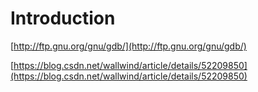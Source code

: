 # Introduction

[http://ftp.gnu.org/gnu/gdb/](http://ftp.gnu.org/gnu/gdb/)

[https://blog.csdn.net/wallwind/article/details/52209850](https://blog.csdn.net/wallwind/article/details/52209850)


